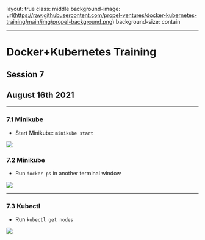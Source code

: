 layout: true
class: middle
background-image: url(https://raw.githubusercontent.com/propel-ventures/docker-kubernetes-training/main/img/propel-background.png)
background-size: contain

---

# Docker+Kubernetes Training
## Session 7
## August 16th 2021

---
### 7.1 Minikube

- Start Minikube: `minikube start`

![](https://raw.githubusercontent.com/propel-ventures/docker-kubernetes-training/main/img/k8s.minikube.start.png)


### 7.2 Minikube

- Run `docker ps` in another terminal window

![](https://raw.githubusercontent.com/propel-ventures/docker-kubernetes-training/main/img/k8s.minikube.docker.ps.png)

---

### 7.3 Kubectl

- Run `kubectl get nodes`

![](https://raw.githubusercontent.com/propel-ventures/docker-kubernetes-training/main/img/k8s.minikube.kubectl.png)
